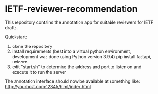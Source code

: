 # IETF-reviewer-recommendation

This repository contains the annotation app for suitable reviewers for IETF drafts.

Quickstart:
1. clone the repository
2. install requirements (best into a virtual python environment, development was done using Python version 3.9.4)
   pip install fastapi, uvicorn
3. edit "start.sh" to determine the address and port to listen on and execute it to run the server

The annotation interface should now be available at something like: http://yourhost.com:12345/html/index.html

